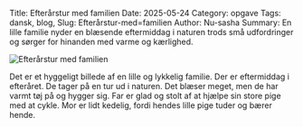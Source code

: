 Title: Efterårstur med familien
Date: 2025-05-24
Category: opgave
Tags: dansk, blog,
Slug: Efterårstur-med=familien
Author: Nu-sasha
Summary: En lille familie nyder en blæsende eftermiddag i naturen trods små udfordringer og sørger for hinanden med varme og kærlighed.

![Efterårstur med familien](https://i.imgur.com/RVO2z3M.jpeg)


Det er et hyggeligt billede af en lille og lykkelig familie. Der er eftermiddag i
efteråret. De tager på en tur ud i naturen. Det blæser meget, men de har varmt
tøj på og hygger sig. Far er glad og stolt af at hjælpe sin store pige med at cykle. Mor er lidt kedelig, fordi hendes lille pige tuder og bærer hende.